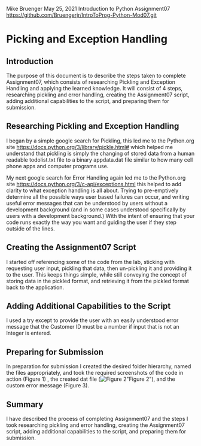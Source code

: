 Mike Bruenger
May 25, 2021
Introduction to Python
Assignment07
https://github.com/Bruengerjr/IntroToProg-Python-Mod07.git

#     Picking and Exception Handling
##    Introduction
The purpose of this document is to describe the steps taken to complete Assignment07, which consists of researching Pickling and Exception Handling and applying the learned knowledge.  It will consist of 4 steps, researching pickling and error handling, creating the Assignment07 script, adding additional capabilities to the script, and preparing them for submission.
##    Researching Pickling and Exception Handling
I began by a simple google search for Pickling, this led me to the Python.org site https://docs.python.org/3/library/pickle.html# which helped me understand that pickling is simply the changing of stored data from a human readable todolist.txt file to a binary appdata.dat file similar to how many cell phone apps and computer programs use.

My next google search for Error Handling again led me to the Python.org site https://docs.python.org/3/c-api/exceptions.html this helped to add clarity to what exception handling is all about.  Trying to pre-emptively determine all the possible ways user based failures can occur, and writing useful error messages that can be understood by users without a development background (and in some cases understood specifically by users with a development background.) With the intent of ensuring that your code runs exactly the way you want and guiding the user if they step outside of the lines.
##    Creating the Assignment07 Script
I started off referencing some of the code from the lab, sticking with requesting user input, pickling that data, then un-pickling it and providing it to the user.  This keeps things simple, while still conveying the concept of storing data in the pickled format, and retrieving it from the pickled format back to the application.
##    Adding Additional Capabilities to the Script
I used a try except to provide the user with an easily understood error message that the Customer ID must be a number if input that is not an Integer is entered.
##    Preparing for Submission
In preparation for submission I created the desired folder hierarchy, named the files appropriately, and took the required screenshots of the code in action (Figure 1) , the created dat file (![Figure 2](https://github.com/Bruengerjr/IntroToProg-Python-Mod07/edit/main/docs/Appdata.png)"Figure 2"), and the custom error message (Figure 3).

##    Summary
I have described the process of completing Assignment07 and the steps I took researching pickling and error handling, creating the Assignment07 script, adding additional capabilities to the script, and preparing them for submission.

